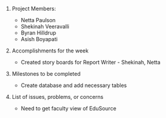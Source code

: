 1. Project Members:
   - Netta Paulson
   - Shekinah Veeravalli
   - Byran Hilldrup
   - Asish Boyapati
   
2. Accomplishments for the week
   - Created story boards for Report Writer - Shekinah, Netta

3. Milestones to be completed
   - Create database and add necessary tables

4. List of issues, problems, or concerns
   - Need to get faculty view of EduSource
